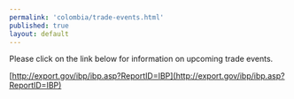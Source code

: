 ```yaml
---
permalink: 'colombia/trade-events.html'
published: true
layout: default
---
```

Please click on the link below for information on upcoming trade events.

[http://export.gov/ibp/ibp.asp?ReportID=IBP](http://export.gov/ibp/ibp.asp?ReportID=IBP)
